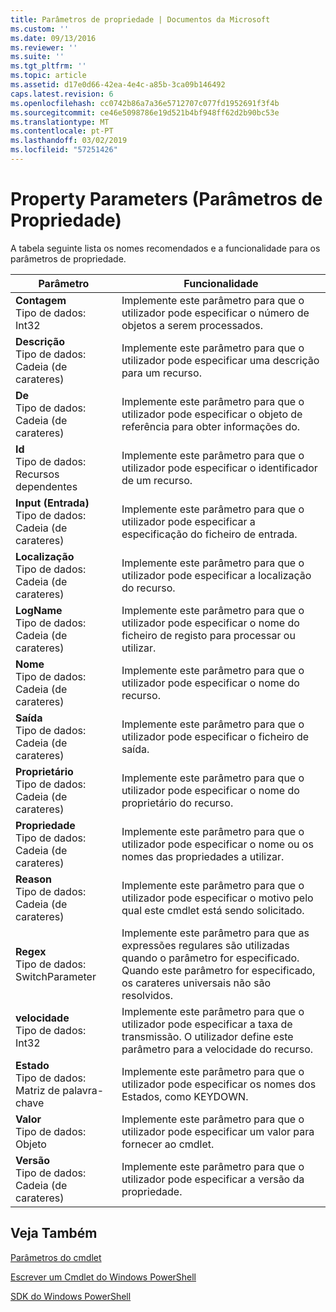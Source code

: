 ```yaml
---
title: Parâmetros de propriedade | Documentos da Microsoft
ms.custom: ''
ms.date: 09/13/2016
ms.reviewer: ''
ms.suite: ''
ms.tgt_pltfrm: ''
ms.topic: article
ms.assetid: d17e0d66-42ea-4e4c-a85b-3ca09b146492
caps.latest.revision: 6
ms.openlocfilehash: cc0742b86a7a36e5712707c077fd1952691f3f4b
ms.sourcegitcommit: ce46e5098786e19d521b4bf948ff62d2b90bc53e
ms.translationtype: MT
ms.contentlocale: pt-PT
ms.lasthandoff: 03/02/2019
ms.locfileid: "57251426"
---
```

# <a name="property-parameters"></a>Property Parameters (Parâmetros de Propriedade)

A tabela seguinte lista os nomes recomendados e a funcionalidade para os parâmetros de propriedade.

|Parâmetro|Funcionalidade|
|---|---|
|**Contagem**<br>Tipo de dados: Int32|Implemente este parâmetro para que o utilizador pode especificar o número de objetos a serem processados.|
|**Descrição**<br>Tipo de dados: Cadeia (de carateres)|Implemente este parâmetro para que o utilizador pode especificar uma descrição para um recurso.|
|**De**<br>Tipo de dados: Cadeia (de carateres)|Implemente este parâmetro para que o utilizador pode especificar o objeto de referência para obter informações do.|
|**Id**<br>Tipo de dados: Recursos dependentes|Implemente este parâmetro para que o utilizador pode especificar o identificador de um recurso.|
|**Input (Entrada)**<br>Tipo de dados: Cadeia (de carateres)|Implemente este parâmetro para que o utilizador pode especificar a especificação do ficheiro de entrada.|
|**Localização**<br>Tipo de dados: Cadeia (de carateres)|Implemente este parâmetro para que o utilizador pode especificar a localização do recurso.|
|**LogName**<br>Tipo de dados: Cadeia (de carateres)|Implemente este parâmetro para que o utilizador pode especificar o nome do ficheiro de registo para processar ou utilizar.|
|**Nome**<br>Tipo de dados: Cadeia (de carateres)|Implemente este parâmetro para que o utilizador pode especificar o nome do recurso.|
|**Saída**<br>Tipo de dados: Cadeia (de carateres)|Implemente este parâmetro para que o utilizador pode especificar o ficheiro de saída.|
|**Proprietário**<br>Tipo de dados: Cadeia (de carateres)|Implemente este parâmetro para que o utilizador pode especificar o nome do proprietário do recurso.|
|**Propriedade**<br>Tipo de dados: Cadeia (de carateres)|Implemente este parâmetro para que o utilizador pode especificar o nome ou os nomes das propriedades a utilizar.|
|**Reason**<br>Tipo de dados: Cadeia (de carateres)|Implemente este parâmetro para que o utilizador pode especificar o motivo pelo qual este cmdlet está sendo solicitado.|
|**Regex**<br>Tipo de dados: SwitchParameter|Implemente este parâmetro para que as expressões regulares são utilizadas quando o parâmetro for especificado. Quando este parâmetro for especificado, os carateres universais não são resolvidos.|
|**velocidade**<br>Tipo de dados: Int32|Implemente este parâmetro para que o utilizador pode especificar a taxa de transmissão. O utilizador define este parâmetro para a velocidade do recurso.|
|**Estado**<br>Tipo de dados: Matriz de palavra-chave|Implemente este parâmetro para que o utilizador pode especificar os nomes dos Estados, como KEYDOWN.|
|**Valor**<br>Tipo de dados: Objeto|Implemente este parâmetro para que o utilizador pode especificar um valor para fornecer ao cmdlet.|
|**Versão**<br>Tipo de dados: Cadeia (de carateres)|Implemente este parâmetro para que o utilizador pode especificar a versão da propriedade.|

## <a name="see-also"></a>Veja Também

[Parâmetros do cmdlet](./cmdlet-parameters.md)

[Escrever um Cmdlet do Windows PowerShell](./writing-a-windows-powershell-cmdlet.md)

[SDK do Windows PowerShell](../windows-powershell-reference.md)
